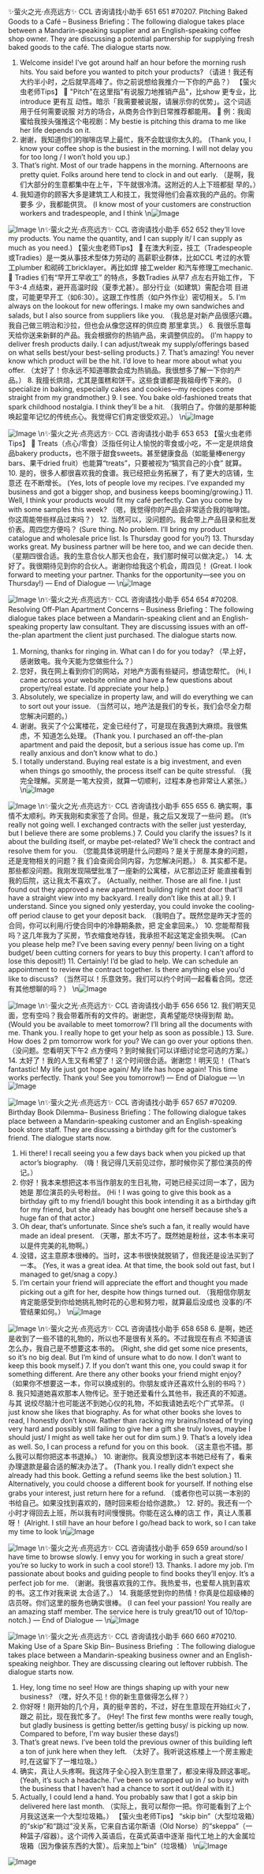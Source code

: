 ✨萤火之光·点亮远方✨
CCL 咨询请找小助手
651
651
#70207. Pitching Baked Goods to a Café – Business
Briefing：The following dialogue takes place between a Mandarin-speaking supplier and
an English-speaking coffee shop owner. They are discussing a potential partnership for
supplying fresh baked goods to the café. The dialogue starts now.
1. Welcome inside! I’ve got around half an hour before the morning rush hits. You said
before you wanted to pitch your products?
（请进！我还有大约半小时，之后就早高峰了。你之前说想给我推介一下你的产品？）
【萤火虫老师Tips】

"Pitch"在这里指"有说服力地推销产品"，比show 更专业，比introduce 更有互
动性。暗示「我需要被说服，请展示你的优势」。这个词适用于任何需要说服
对方的场合，从商务合作到日常推荐都能用。

例：我闺蜜给我按头强推这个电视剧：My bestie is pitching this drama to me like
her life depends on it.
2. 谢谢，我知道你们的咖啡店早上最忙，我不会耽误你太久的。
(Thank you, I know your coffee shop is the busiest in the morning. I will not delay you for
too long / I won’t hold you up.)
3. That’s right. Most of our trade happens in the morning. Afternoons are pretty quiet.
Folks around here tend to clock in and out early.
（是啊，我们大部分的生意都集中在上午，下午就很冷清。这附近的人上下班都挺
早的。）
4. 我知道你的顾客大多是建筑工人和技工，我觉得他们会喜欢我的产品的。你需要多
少，我都能供货。
(I know most of your customers are construction workers and tradespeople, and I think
\n![Image](images/page651_image1.jpeg)

![Image](images/page651_image2.jpeg)
\n✨萤火之光·点亮远方✨
CCL 咨询请找小助手
652
652
they’ll love my products. You name the quantity, and I can supply it/ I can supply as
much as you need.)
【萤火虫老师Tips】

在澳大利亚，技工（Tradespeople 或Tradies）是一类从事技术型体力劳动的
高薪职业群体，比如CCL 考过的水管工plumber 和砌砖工bricklayer。再比如焊
接工welder 和汽车修理工mechanic.

Tradies 们有“早开工早收工” 的特点，多数Tradies 从早7 点左右开始工作，
下午3-4 点结束，避开高温时段（夏季尤甚）。部分行业（如建筑）需配合项
目进度，可能更早开工（如6:30）。这跟工作性质（如户外作业）密切相关。
5. I’m always on the lookout for new offerings. I make my own sandwiches and salads,
but I also source from suppliers like you.
（我总是对新产品很感兴趣。我自己做三明治和沙拉，但也会从像您这样的供应商
那里拿货。）
6. 我很乐意每天给你送来新鲜的产品。我会根据你的热销产品，来调整供应的。
(I’m happy to deliver fresh products daily. I can adjust/tweak my supply/offerings based
on what sells best/your best-selling products.)
7. That’s amazing! You never know which product will be the hit. I’d love to hear more
about what you offer.
（太好了！你永远不知道哪款会成为热销品。我很想多了解一下你的产品。）
8. 我擅长烘焙，尤其是蛋糕和饼干。这些食谱都是我祖母传下来的。
(I specialize in baking, especially cakes and cookies—my recipes come straight from my
grandmother.)
9. I see. You bake old-fashioned treats that spark childhood nostalgia. I think they’ll be
a hit.
（我明白了。你做的是那种能唤起童年记忆的传统点心。我觉得它们肯定很受欢迎。）
\n![Image](images/page652_image1.jpeg)

![Image](images/page652_image2.jpeg)
\n✨萤火之光·点亮远方✨
CCL 咨询请找小助手
653
653
【萤火虫老师Tips】

Treats（点心/零食）泛指任何让人愉悦的零食或小吃，不一定是烘焙食品bakery
products，也不限于甜食sweets。甚至健康食品（如能量棒energy bars、果干dried
fruit）也能算“treats”，只要被视为“犒赏自己的小食” 就算。
10. 是的，很多人都很喜欢我的食谱。我已经把业务拓展了，有了更大的店铺，生意还
在不断增长。
(Yes, lots of people love my recipes. I’ve expanded my business and got a bigger shop,
and business keeps booming/growing.)
11. Well, I think your products would fit my café perfectly. Can you come by with some
samples this week?
（嗯，我觉得你的产品会非常适合我的咖啡馆。你这周能带些样品过来吗？）
12. 当然可以，没问题的。我会带上产品目录和批发价表。周四您方便吗？
(Sure thing. No problem. I’ll bring my product catalogue and wholesale price list. Is
Thursday good for you?)
13. Thursday works great. My business partner will be here too, and we can decide then.
（星期四很合适。我的生意合伙人那天也会在，我们那时候可以做决定。）
14. 太好了。我很期待见到你的合伙人。谢谢你给我这个机会，周四见！
(Great. I look forward to meeting your partner. Thanks for the opportunity—see you on
Thursday!)
— End of Dialogue —
\n![Image](images/page653_image1.jpeg)

![Image](images/page653_image2.jpeg)
\n✨萤火之光·点亮远方✨
CCL 咨询请找小助手
654
654
#70208. Resolving
Off-Plan
Apartment
Concerns
–
Business
Briefing：The following dialogue takes place between a Mandarin-speaking client and an
English-speaking
property
law
consultant. They
are
discussing
issues
with
an
off-the-plan apartment the client just purchased. The dialogue starts now.
1. Morning, thanks for ringing in. What can I do for you today?
（早上好，感谢致电。我今天能为您做些什么？）
2. 您好，我在网上看到你们的网站，对地产方面有些疑问，想请您帮忙。
(Hi, I came across your website online and have a few questions about property/real estate.
I’d appreciate your help.)
3. Absolutely, we specialize in property law, and will do everything we can to sort out
your issue.
（当然可以，地产法是我们的专长，我们会尽全力帮您解决问题的。）
4. 谢谢。我买了个公寓楼花，定金已经付了，可是现在我遇到大麻烦。我很焦虑，不
知道怎么处理。
(Thank you. I purchased an off-the-plan apartment and paid the deposit, but a serious
issue has come up. I’m really anxious and don’t know what to do.)
5. I totally understand. Buying real estate is a big investment, and even when things go
smoothly, the process itself can be quite stressful.
（我完全理解。买房是一笔大投资，就算一切顺利，过程本身也非常让人紧张。）
\n![Image](images/page654_image1.jpeg)

![Image](images/page654_image2.jpeg)
\n✨萤火之光·点亮远方✨
CCL 咨询请找小助手
655
655
6. 确实啊，事情不太顺利。昨天我刚和卖家签了合同。但是，我之后又发现了一些问
题。
(It’s really not going well. I exchanged contracts with the seller just yesterday, but I
believe there are some problems.)
7. Could you clarify the issues? Is it about the building itself, or maybe pet-related?
We'll check the contract and resolve them for you.
（您能具体说明是什么问题吗？是关于房屋本身的问题，还是宠物相关的问题？我
们会查阅合同内容，为您解决问题。）
8. 其实都不是。那些都没问题。我刚发现隔壁批准了一座新的公寓楼，从它那边正好
能直接看到我的后院，这让我太不喜欢了。
(Actually, neither. Those are all fine. I just found out they approved a new apartment
building right next door that'll have a straight view into my backyard. I really don’t like
this at all.)
9. I understand. Since you signed only yesterday, you could invoke the cooling-off
period clause to get your deposit back.
（我明白了。既然您是昨天才签的合同，你可以利用/行使合同中的冷静期条款，把
定金拿回来。）
10. 您能帮帮我吗？这几年我为了买房，节衣缩食地存钱，我承担不起这笔定金损失啊。
(Can you please help me? I’ve been saving every penny/ been living on a tight budget/
been cutting corners for years to buy this property. I can’t afford to lose this deposit!)
11. Certainly! I’d be glad to help. We can schedule an appointment to review the
contract together. Is there anything else you'd like to discuss?
（当然可以！乐意效劳。我们可以约个时间一起看看合同。您还有其他想聊的吗？）
\n![Image](images/page655_image1.jpeg)

![Image](images/page655_image2.jpeg)
\n✨萤火之光·点亮远方✨
CCL 咨询请找小助手
656
656
12. 我们明天见面，您有空吗？我会带着所有的文件的。谢谢您，真希望能尽快得到帮
助。
(Would you be available to meet tomorrow? I’ll bring all the documents with me. Thank
you. I really hope to get your help as soon as possible.)
13. Sure. How does 2 pm tomorrow work for you? We can go over your options then.
（没问题。您看明天下午2 点方便吗？到时候我们可以详细讨论您可选的方案。）
14. 太好了！我的人生又有希望了！这个时间很合适。谢谢您！明天见！
(That’s fantastic! My life just got hope again/ My life has hope again! This time works
perfectly. Thank you! See you tomorrow!)
— End of Dialogue —
\n![Image](images/page656_image1.jpeg)

![Image](images/page656_image2.jpeg)
\n✨萤火之光·点亮远方✨
CCL 咨询请找小助手
657
657
#70209. Birthday Book Dilemma– Business
Briefing：The following dialogue takes place between a Mandarin-speaking customer
and an English-speaking book store staff. They are discussing a birthday gift for the
customer’s friend. The dialogue starts now.
1. Hi there! I recall seeing you a few days back when you picked up that actor’s
biography.
（嗨！我记得几天前见过你，那时候你买了那位演员的传记。）
2. 你好！我本来想把这本书当作朋友的生日礼物，可她已经买过同一本了，因为她是
那位演员的头号粉丝。
(Hi！I was going to give this book as a birthday gift to my friend/I bought this book
intending it as a birthday gift for my friend, but she already has bought one herself
because she’s a huge fan of that actor.)
3. Oh dear, that’s unfortunate. Since she’s such a fan, it really would have made an
ideal present.
（天哪，那太不巧了。既然她是粉丝，这本书本来可以是件完美的礼物啊。）
4. 没错，这主意原本很棒的。当时，这本书很快就脱销了，但我还是设法买到了一本。
(Yes, it was a great idea. At that time, the book sold out fast, but I managed to get/snag a
copy.)
5. I’m certain your friend will appreciate the effort and thought you made picking out
a gift for her, despite how things turned out.
（我相信你朋友肯定能感受到你给她挑礼物时花的心思和努力啦，就算最后没成也
没事的/不管结果如何。）
\n![Image](images/page657_image1.jpeg)

![Image](images/page657_image2.jpeg)
\n✨萤火之光·点亮远方✨
CCL 咨询请找小助手
658
658
6. 是啊，她还是收到了一些不错的礼物的，所以也不是很有关系的。不过我现在有点
不知道该怎么办，我自己是不想要这本书的。
(Right, she did get some nice presents, so it’s no big deal. But I’m kind of unsure what to
do now. I don’t want to keep this book myself.)
7. If you don’t want this one, you could swap it for something different. Are there any
other books your friend might enjoy?
（如果你不想要这一本，你可以换成别的。你朋友或许还喜欢什么别的书吗？）
8. 我只知道她喜欢那本人物传记。至于她还爱看什么其他书，我还真的不知道。与其
说绞尽脑汁也可能送不到她心仪的礼物，不如我请她去吃个广式早茶。
(I just know she likes that biography. As for what other books she loves to read, I honestly
don’t know. Rather than racking my brains/Instead of trying very hard and possibly still
failing to give her a gift she truly loves, maybe I should just/ I might as well take her out
for dim sum.)
9. That’s a lovely idea as well. So, I can process a refund for you on this book.
（这主意也不错。那么我可以帮你把这本书退掉。）
10. 谢谢你。我真没想到这本书她已经有了，看来办理退款是最合适的解决办法了。
(Thank you. I really didn’t expect she already had this book. Getting a refund seems like
the best solution.)
11. Alternatively, you could choose a different book for yourself. If nothing else grabs
your interest, just return here for a refund.
（或者你也可以挑一本别的书给自己。如果没找到喜欢的，随时回来柜台给你退款。）
12. 好的。我还有一个小时才得回去上班，所以我有时间慢慢挑。你能在这么棒的店工
作，真让人羡慕呀！
(Alright. I still have an hour before I go/head back to work, so I can take my time to look
\n![Image](images/page658_image1.jpeg)

![Image](images/page658_image2.jpeg)
\n✨萤火之光·点亮远方✨
CCL 咨询请找小助手
659
659
around/so I have time to browse slowly. I envy you for working in such a great store/
you’re so lucky to work in such a cool store!)
13. Thanks. I adore my job. I’m passionate about books and guiding people to find
books they’ll enjoy. It’s a perfect job for me.
（谢谢。我很喜欢我的工作。我热爱书，也爱帮人挑到喜欢的书。这工作对我来说
太合适了。）
14. 我能感觉到你的热情！你真是位超级棒的店员呀。你们这里的服务也确实很棒。
(I can feel your passion! You really are an amazing staff member. The service here is truly
great/10 out of 10/top-notch.)
— End of Dialogue —
\n![Image](images/page659_image1.jpeg)

![Image](images/page659_image2.jpeg)
\n✨萤火之光·点亮远方✨
CCL 咨询请找小助手
660
660
#70210. Making Use of a Spare Skip Bin– Business
Briefing ：The following dialogue takes place between a Mandarin-speaking business
owner and an English-speaking neighbor. They are discussing clearing out leftover
rubbish. The dialogue starts now.
1. Hey, long time no see! How are things shaping up with your new business?
（嘿，好久不见！你的新生意做得怎么样？）
2. 你好呀！刚开始的几个月，真的挺辛苦的，不过，好在生意现在开始红火了，跟之
前比，现在我忙多了。
(Hey! The first few months were really tough, but gladly business is getting better/is
getting busy/ is picking up now. Compared to before, I'm way busier these days!)
3. That’s great news. I’ve been told the previous owner of this building left a ton of
junk here when they left.
（太好了。我听说这栋楼上一个房主搬走时,在这留下了一堆垃圾。）
4. 确实，真让人头疼啊。我这阵子全心投入到生意里了，都没来得及顾这事呢。
(Yeah, it’s such a headache. I’ve been so wrapped up in / so busy with the business that I
haven’t had a chance to sort it out/deal with it.)
5. Actually, I could lend a hand. You probably saw that I got a skip bin delivered here
last month.
（实际上，我可以帮你一把。你可能看到了上个月我这送来一个大型垃圾箱。）
【萤火虫老师Tips】
“skip bin”（大型垃圾箱）的“skip”和“跳过”没关系，它来自古诺尔斯语（Old
Norse）的“skeppa”（一种篮子/容器）。这个词传入英语后，在英式英语中逐渐
指代工地上的大金属垃圾箱（因为像装东西的大筐）。后来加上“bin”（垃圾桶）
\n![Image](images/page660_image1.jpeg)

![Image](images/page660_image2.jpeg)